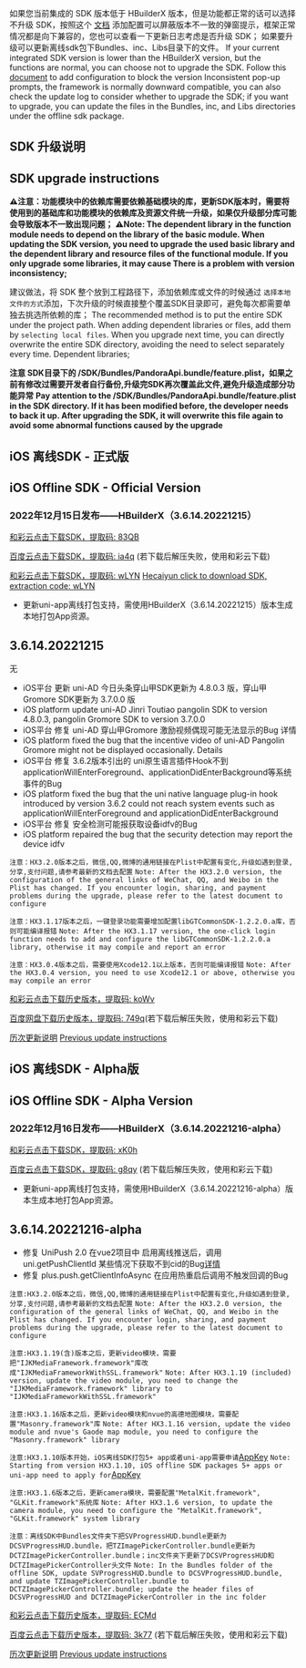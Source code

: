 如果您当前集成的 SDK 版本低于 HBuilderX 版本，但是功能都正常的话可以选择不升级 SDK，按照这个 [文档](https://ask.dcloud.net.cn/article/35627) 添加配置可以屏蔽版本不一致的弹窗提示，框架正常情况都是向下兼容的，您也可以查看一下更新日志考虑是否升级 SDK； 如果要升级可以更新离线sdk包下Bundles、inc、Libs目录下的文件。
If your current integrated SDK version is lower than the HBuilderX version, but the functions are normal, you can choose not to upgrade the SDK. Follow this [document](https://ask.dcloud.net.cn/article/35627) to add configuration to block the version Inconsistent pop-up prompts, the framework is normally downward compatible, you can also check the update log to consider whether to upgrade the SDK; if you want to upgrade, you can update the files in the Bundles, inc, and Libs directories under the offline sdk package.

## SDK 升级说明
## SDK upgrade instructions
**⚠️注意：功能模块中的依赖库需要依赖基础模块的库，更新SDK版本时，需要将使用到的基础库和功能模块的依赖库及资源文件统一升级，如果仅升级部分库可能会导致版本不一致出现问题；**
**⚠️Note: The dependent library in the function module needs to depend on the library of the basic module. When updating the SDK version, you need to upgrade the used basic library and the dependent library and resource files of the functional module. If you only upgrade some libraries, it may cause There is a problem with version inconsistency;**

建议做法，将 SDK 整个放到工程路径下，添加依赖库或文件的时候通过 `选择本地文件的方式`添加，下次升级的时候直接整个覆盖SDK目录即可，避免每次都需要单独去挑选所依赖的库；
The recommended method is to put the entire SDK under the project path. When adding dependent libraries or files, add them by `selecting local files`. When you upgrade next time, you can directly overwrite the entire SDK directory, avoiding the need to select separately every time. Dependent libraries;

**注意 SDK目录下的 /SDK/Bundles/PandoraApi.bundle/feature.plist，如果之前有修改过需要开发者自行备份,升级完SDK再次覆盖此文件,避免升级造成部分功能异常**
**Pay attention to the /SDK/Bundles/PandoraApi.bundle/feature.plist in the SDK directory. If it has been modified before, the developer needs to back it up. After upgrading the SDK, it will overwrite this file again to avoid some abnormal functions caused by the upgrade**


## iOS 离线SDK - 正式版
## iOS Offline SDK - Official Version

### 2022年12月15日发布——HBuilderX（3.6.14.20221215） 

[和彩云点击下载SDK，提取码: 83QB](https://caiyun.139.com/m/i?115Cnqlc3QBlH) 

[百度云点击下载SDK，提取码: ia4q](https://pan.baidu.com/s/1uzV50Z65W6eSZwAFj6YrBQ?pwd=ia4q) (若下载后解压失败，使用和彩云下载)

[和彩云点击下载SDK，提取码: wLYN](https://caiyun.139.com/m/i?115CoA5Cy156K) 
[Hecaiyun click to download SDK, extraction code: wLYN](https://caiyun.139.com/m/i?115CoA5Cy156K)

+ 更新uni-app离线打包支持，需使用HBuilderX（3.6.14.20221215）版本生成本地打包App资源。

## 3.6.14.20221215
  
无



+ iOS平台 更新 uni-AD 今日头条穿山甲SDK更新为 4.8.0.3 版，穿山甲Gromore SDK更新为 3.7.0.0 版
+ iOS platform update uni-AD Jinri Toutiao pangolin SDK to version 4.8.0.3, pangolin Gromore SDK to version 3.7.0.0
+ iOS平台 修复 uni-AD 穿山甲Gromore 激励视频偶现可能无法显示的Bug 详情
+ iOS platform fixed the bug that the incentive video of uni-AD Pangolin Gromore might not be displayed occasionally. Details
+ iOS平台 修复 3.6.2版本引出的 uni原生语言插件Hook不到applicationWillEnterForeground、applicationDidEnterBackground等系统事件的Bug
+ iOS platform fixed the bug that the uni native language plug-in hook introduced by version 3.6.2 could not reach system events such as applicationWillEnterForeground and applicationDidEnterBackground
+ iOS平台 修复 安全检测可能报获取设备idfv的Bug
+ iOS platform repaired the bug that the security detection may report the device idfv

`注意：HX3.2.0版本之后，微信,QQ,微博的通用链接在Plist中配置有变化,升级如遇到登录,分享,支付问题,请参考最新的文档去配置`
`Note: After the HX3.2.0 version, the configuration of the general links of WeChat, QQ, and Weibo in the Plist has changed. If you encounter login, sharing, and payment problems during the upgrade, please refer to the latest document to configure`

`注意：HX3.1.17版本之后，一键登录功能需要增加配置libGTCommonSDK-1.2.2.0.a库，否则可能编译报错`
`Note: After the HX3.1.17 version, the one-click login function needs to add and configure the libGTCommonSDK-1.2.2.0.a library, otherwise it may compile and report an error`
    
`注意：HX3.0.4版本之后，需要使用Xcode12.1以上版本，否则可能编译报错`
`Note: After the HX3.0.4 version, you need to use Xcode12.1 or above, otherwise you may compile an error`


[和彩云点击下载历史版本，提取码: koWv](https://caiyun.139.com/m/i?115CoUhyanjtn) 

[百度网盘下载历史版本，提取码: 749q](https://pan.baidu.com/s/178TcQ6K7gFkQBF2v7_lQsg?pwd=749q)(若下载后解压失败，使用和彩云下载)




[历次更新说明](AppDocs/download/update_history_iOS_release.md)
[Previous update instructions](AppDocs/download/update_history_iOS_release.md)

## iOS 离线SDK - Alpha版
## iOS Offline SDK - Alpha Version


### 2022年12月16日发布——HBuilderX（3.6.14.20221216-alpha）


[和彩云点击下载SDK，提取码: xK0h](https://caiyun.139.com/m/i?115CnWadJcZmB)

[百度云点击下载SDK，提取码: g8qy](https://pan.baidu.com/s/1UtYLQTfUlgmQ1EmEQNRuJA?pwd=g8qy) (若下载后解压失败，使用和彩云下载)


+ 更新uni-app离线打包支持，需使用HBuilderX（3.6.14.20221216-alpha）版本生成本地打包App资源。

## 3.6.14.20221216-alpha

+ 修复 UniPush 2.0 在vue2项目中 启用离线推送后，调用 uni.getPushClientId 某些情况下获取不到cid的Bug[详情](https://ask.dcloud.net.cn/question/158921)
+ 修复 plus.push.getClientInfoAsync 在应用热重启后调用不触发回调的Bug

`注意:HX3.2.0版本之后，微信,QQ,微博的通用链接在Plist中配置有变化,升级如遇到登录,分享,支付问题,请参考最新的文档去配置`
`Note: After the HX3.2.0 version, the configuration of the general links of WeChat, QQ, and Weibo in the Plist has changed. If you encounter login, sharing, and payment problems during the upgrade, please refer to the latest document to configure`

`注意:HX3.1.19(含)版本之后，更新video模块，需要把"IJKMediaFramework.framework"库改成"IJKMediaFrameworkWithSSL.framework"`
`Note: After HX3.1.19 (included) version, update the video module, you need to change the "IJKMediaFramework.framework" library to "IJKMediaFrameworkWithSSL.framework"`

`注意:HX3.1.16版本之后，更新video模块和nvue的高德地图模块，需要配置"Masonry.framework"库`
`Note: After HX3.1.16 version, update the video module and nvue's Gaode map module, you need to configure the "Masonry.framework" library`

`注意:HX3.1.10版本开始，iOS离线SDK打包5+ app或者uni-app需要申请`[AppKey](https://nativesupport.dcloud.net.cn/AppDocs/usesdk/appkey)
`Note: Starting from version HX3.1.10, iOS offline SDK packages 5+ apps or uni-app need to apply for`[AppKey](https://nativesupport.dcloud.net.cn/AppDocs/usesdk/appkey)
  
`注意:HX3.1.6版本之后，更新camera模块，需要配置"MetalKit.framework", "GLKit.framework"系统库`
`Note: After HX3.1.6 version, to update the camera module, you need to configure the "MetalKit.framework", "GLKit.framework" system library`
  
`注意：离线SDK中Bundles文件夹下把SVProgressHUD.bundle更新为DCSVProgressHUD.bundle，把TZImagePickerController.bundle更新为DCTZImagePickerController.bundle；inc文件夹下更新了DCSVProgressHUD和DCTZImagePickerController头文件`
`Note: In the Bundles folder of the offline SDK, update SVProgressHUD.bundle to DCSVProgressHUD.bundle, and update TZImagePickerController.bundle to DCTZImagePickerController.bundle; update the header files of DCSVProgressHUD and DCTZImagePickerController in the inc folder`


[和彩云点击下载历史版本，提取码: ECMd](https://caiyun.139.com/m/i?115CeV7MHJQAL) 

[百度云点击下载历史版本，提取码: 3k77](https://pan.baidu.com/s/1x-qbRD-KIB39nc8cqcpWIA?pwd=3k77) (若下载后解压失败，使用和彩云下载)

[历次更新说明](AppDocs/download/update_history_iOS_alpha.md)
[Previous update instructions](AppDocs/download/update_history_iOS_alpha.md)
